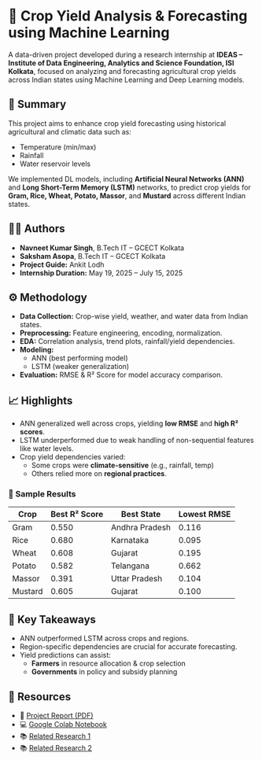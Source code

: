 # 🌾 Crop Yield Analysis & Forecasting using Machine Learning

A data-driven project developed during a research internship at **IDEAS – Institute of Data Engineering, Analytics and Science Foundation, ISI Kolkata**, focused on analyzing and forecasting agricultural crop yields across Indian states using Machine Learning and Deep Learning models.

## 📌 Summary

This project aims to enhance crop yield forecasting using historical agricultural and climatic data such as:
- Temperature (min/max)
- Rainfall
- Water reservoir levels
  

We implemented DL models, including **Artificial Neural Networks (ANN)** and **Long Short-Term Memory (LSTM)** networks, to predict crop yields for **Gram, Rice, Wheat, Potato, Massor**, and **Mustard** across different Indian states.

## 👨‍💻 Authors

- **Navneet Kumar Singh**, B.Tech IT – GCECT Kolkata  
- **Saksham Asopa**, B.Tech IT – GCECT Kolkata  
- **Project Guide:** Ankit Lodh  
- **Internship Duration:** May 19, 2025 – July 15, 2025

## ⚙️ Methodology

- **Data Collection:** Crop-wise yield, weather, and water data from Indian states.
- **Preprocessing:** Feature engineering, encoding, normalization.
- **EDA:** Correlation analysis, trend plots, rainfall/yield dependencies.
- **Modeling:**  
  - ANN (best performing model)  
  - LSTM (weaker generalization)
- **Evaluation:** RMSE & R² Score for model accuracy comparison.

## 📈 Highlights

- ANN generalized well across crops, yielding **low RMSE** and **high R² scores**.
- LSTM underperformed due to weak handling of non-sequential features like water levels.
- Crop yield dependencies varied:  
  - Some crops were **climate-sensitive** (e.g., rainfall, temp)  
  - Others relied more on **regional practices**.

### 🔢 Sample Results

| Crop   | Best R² Score | Best State       | Lowest RMSE |
|--------|---------------|------------------|-------------|
| Gram   | 0.550         | Andhra Pradesh   | 0.116       |
| Rice   | 0.680         | Karnataka        | 0.095       |
| Wheat  | 0.608         | Gujarat          | 0.195       |
| Potato | 0.582         | Telangana        | 0.662       |
| Massor | 0.391         | Uttar Pradesh    | 0.104       |
| Mustard| 0.605         | Gujarat          | 0.100       |

## 🧠 Key Takeaways

- ANN outperformed LSTM across crops and regions.
- Region-specific dependencies are crucial for accurate forecasting.
- Yield predictions can assist:
  - **Farmers** in resource allocation & crop selection  
  - **Governments** in policy and subsidy planning

## 🔗 Resources

- 📄 [Project Report (PDF)](https://github.com/Navneetsingh9/ISI-CROP-YIELD-ANALYSIS-AND-FORECASTING/blob/main/ISI-PROJECT%20REPORT.pdf)  
- 💻 [Google Colab Notebook](https://colab.research.google.com/drive/1QEqBkW4et6ODkaC9qijdMDDusuVoye2A?usp=sharing)  
- 📚 [Related Research 1](https://doi.org/10.1007/s40003-019-00413-x)  
- 📚 [Related Research 2](https://doi.org/10.35940/ijitee.j7491.0891020)

